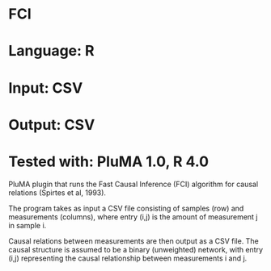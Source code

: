 # FCI
# Language: R
# Input: CSV
# Output: CSV
# Tested with: PluMA 1.0, R 4.0

PluMA plugin that runs the Fast Causal Inference (FCI)  algorithm for causal relations (Spirtes et al, 1993).

The program takes as input a CSV file consisting of samples (row) and measurements (columns), where entry (i,j) is the amount of measurement j in sample i.

Causal relations between measurements are then output as a CSV file.  The causal structure is assumed to be a binary (unweighted) network, with entry (i,j) representing the causal relationship between measurements i and j.
